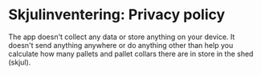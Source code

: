 # Skjulinventering: Privacy policy

The app doesn't collect any data or store anything on your device. It doesn't send anything anywhere or do anything other than help you calculate how many pallets and pallet collars there are in store in the shed (skjul).
